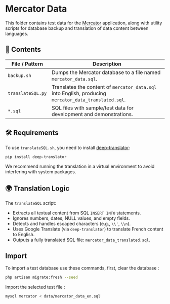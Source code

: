 # Mercator Data

This folder contains test data for the [Mercator](https://github.com/dbarzin/mercator) application,
along with utility scripts for database backup and translation of data content between languages.

## 📁 Contents

| File / Pattern    | Description                                                                                           |
|-------------------|-------------------------------------------------------------------------------------------------------|
| `backup.sh`       | Dumps the Mercator database to a file named `mercator_data.sql`.                                      |
| `translateSQL.py` | Translates the content of `mercator_data.sql` into English, producing `mercator_data_translated.sql`. |
| `*.sql`           | SQL files with sample/test data for development and demonstrations.                                   |

## 🛠 Requirements

To use `translateSQL.sh`, you need to install [deep-translator](https://pypi.org/project/deep-translator/):

```bash
pip install deep-translator
````

We recommend running the translation in a virtual environment to avoid interfering with system packages.

## 🌍 Translation Logic

The `translateSQL` script:

* Extracts all textual content from SQL `INSERT INTO` statements.
* Ignores numbers, dates, NULL values, and empty fields.
* Detects and handles escaped characters (e.g., `\\'`, `\\n`).
* Uses Google Translate (via `deep-translator`) to translate French content to English.
* Outputs a fully translated SQL file: `mercator_data_translated.sql`.

## Import

To import a test database use these commands, first, clear the database :

```bash
php artisan migrate:fresh --seed
```

Import the selected test file :

```bash
mysql mercator < data/mercator_data_en.sql
```
